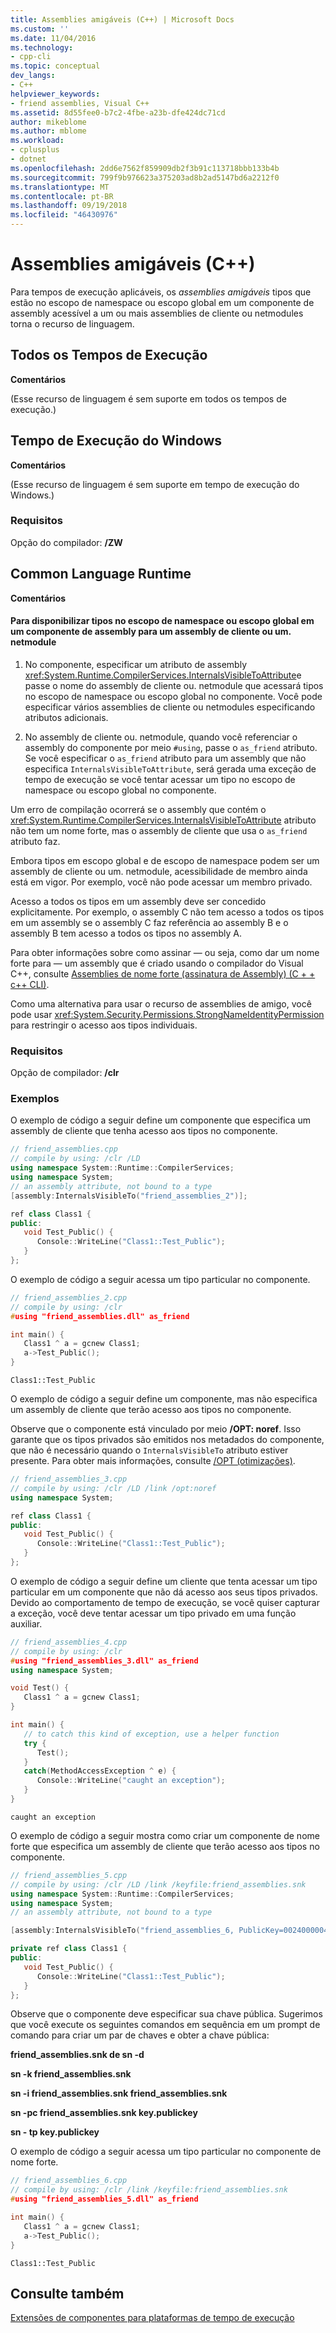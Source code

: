 ```yaml
---
title: Assemblies amigáveis (C++) | Microsoft Docs
ms.custom: ''
ms.date: 11/04/2016
ms.technology:
- cpp-cli
ms.topic: conceptual
dev_langs:
- C++
helpviewer_keywords:
- friend assemblies, Visual C++
ms.assetid: 8d55fee0-b7c2-4fbe-a23b-dfe424dc71cd
author: mikeblome
ms.author: mblome
ms.workload:
- cplusplus
- dotnet
ms.openlocfilehash: 2dd6e7562f859909db2f3b91c113718bbb133b4b
ms.sourcegitcommit: 799f9b976623a375203ad8b2ad5147bd6a2212f0
ms.translationtype: MT
ms.contentlocale: pt-BR
ms.lasthandoff: 09/19/2018
ms.locfileid: "46430976"
---
```

# <a name="friend-assemblies-c"></a>Assemblies amigáveis (C++)

Para tempos de execução aplicáveis, os *assemblies amigáveis* tipos que estão no escopo de namespace ou escopo global em um componente de assembly acessível a um ou mais assemblies de cliente ou netmodules torna o recurso de linguagem.

## <a name="all-runtimes"></a>Todos os Tempos de Execução

**Comentários**

(Esse recurso de linguagem é sem suporte em todos os tempos de execução.)

## <a name="windows-runtime"></a>Tempo de Execução do Windows

**Comentários**

(Esse recurso de linguagem é sem suporte em tempo de execução do Windows.)

### <a name="requirements"></a>Requisitos

Opção do compilador: **/ZW**

## <a name="common-language-runtime"></a>Common Language Runtime

**Comentários**

#### <a name="to-make-types-at-namespace-scope-or-global-scope-in-an-assembly-component-accessible-to-a-client-assembly-or-netmodule"></a>Para disponibilizar tipos no escopo de namespace ou escopo global em um componente de assembly para um assembly de cliente ou um. netmodule

1. No componente, especificar um atributo de assembly <xref:System.Runtime.CompilerServices.InternalsVisibleToAttribute>e passe o nome do assembly de cliente ou. netmodule que acessará tipos no escopo de namespace ou escopo global no componente.  Você pode especificar vários assemblies de cliente ou netmodules especificando atributos adicionais.

1. No assembly de cliente ou. netmodule, quando você referenciar o assembly do componente por meio `#using`, passe o `as_friend` atributo.  Se você especificar o `as_friend` atributo para um assembly que não especifica `InternalsVisibleToAttribute`, será gerada uma exceção de tempo de execução se você tentar acessar um tipo no escopo de namespace ou escopo global no componente.

Um erro de compilação ocorrerá se o assembly que contém o <xref:System.Runtime.CompilerServices.InternalsVisibleToAttribute> atributo não tem um nome forte, mas o assembly de cliente que usa o `as_friend` atributo faz.

Embora tipos em escopo global e de escopo de namespace podem ser um assembly de cliente ou um. netmodule, acessibilidade de membro ainda está em vigor.  Por exemplo, você não pode acessar um membro privado.

Acesso a todos os tipos em um assembly deve ser concedido explicitamente.  Por exemplo, o assembly C não tem acesso a todos os tipos em um assembly se o assembly C faz referência ao assembly B e o assembly B tem acesso a todos os tipos no assembly A.

Para obter informações sobre como assinar — ou seja, como dar um nome forte para — um assembly que é criado usando o compilador do Visual C++, consulte [Assemblies de nome forte (assinatura de Assembly) (C + + c++ CLI)](../dotnet/strong-name-assemblies-assembly-signing-cpp-cli.md).

Como uma alternativa para usar o recurso de assemblies de amigo, você pode usar <xref:System.Security.Permissions.StrongNameIdentityPermission> para restringir o acesso aos tipos individuais.

### <a name="requirements"></a>Requisitos

Opção de compilador: **/clr**

### <a name="examples"></a>Exemplos

O exemplo de código a seguir define um componente que especifica um assembly de cliente que tenha acesso aos tipos no componente.

```cpp
// friend_assemblies.cpp
// compile by using: /clr /LD
using namespace System::Runtime::CompilerServices;
using namespace System;
// an assembly attribute, not bound to a type
[assembly:InternalsVisibleTo("friend_assemblies_2")];

ref class Class1 {
public:
   void Test_Public() {
      Console::WriteLine("Class1::Test_Public");
   }
};
```

O exemplo de código a seguir acessa um tipo particular no componente.

```cpp
// friend_assemblies_2.cpp
// compile by using: /clr
#using "friend_assemblies.dll" as_friend

int main() {
   Class1 ^ a = gcnew Class1;
   a->Test_Public();
}
```

```Output
Class1::Test_Public
```

O exemplo de código a seguir define um componente, mas não especifica um assembly de cliente que terão acesso aos tipos no componente.

Observe que o componente está vinculado por meio **/OPT: noref**. Isso garante que os tipos privados são emitidos nos metadados do componente, que não é necessário quando o `InternalsVisibleTo` atributo estiver presente. Para obter mais informações, consulte [/OPT (otimizações)](../build/reference/opt-optimizations.md).

```cpp
// friend_assemblies_3.cpp
// compile by using: /clr /LD /link /opt:noref
using namespace System;

ref class Class1 {
public:
   void Test_Public() {
      Console::WriteLine("Class1::Test_Public");
   }
};
```

O exemplo de código a seguir define um cliente que tenta acessar um tipo particular em um componente que não dá acesso aos seus tipos privados. Devido ao comportamento de tempo de execução, se você quiser capturar a exceção, você deve tentar acessar um tipo privado em uma função auxiliar.

```cpp
// friend_assemblies_4.cpp
// compile by using: /clr
#using "friend_assemblies_3.dll" as_friend
using namespace System;

void Test() {
   Class1 ^ a = gcnew Class1;
}

int main() {
   // to catch this kind of exception, use a helper function
   try {
      Test();
   }
   catch(MethodAccessException ^ e) {
      Console::WriteLine("caught an exception");
   }
}
```

```Output
caught an exception
```

O exemplo de código a seguir mostra como criar um componente de nome forte que especifica um assembly de cliente que terão acesso aos tipos no componente.

```cpp
// friend_assemblies_5.cpp
// compile by using: /clr /LD /link /keyfile:friend_assemblies.snk
using namespace System::Runtime::CompilerServices;
using namespace System;
// an assembly attribute, not bound to a type

[assembly:InternalsVisibleTo("friend_assemblies_6, PublicKey=00240000048000009400000006020000002400005253413100040000010001000bf45d77fd991f3bff0ef51af48a12d35699e04616f27ba561195a69ebd3449c345389dc9603d65be8cd1987bc7ea48bdda35ac7d57d3d82c666b7fc1a5b79836d139ef0ac8c4e715434211660f481612771a9f7059b9b742c3d8af00e01716ed4b872e6f1be0e94863eb5745224f0deaba5b137624d7049b6f2d87fba639fc5")];

private ref class Class1 {
public:
   void Test_Public() {
      Console::WriteLine("Class1::Test_Public");
   }
};
```

Observe que o componente deve especificar sua chave pública. Sugerimos que você execute os seguintes comandos em sequência em um prompt de comando para criar um par de chaves e obter a chave pública:

**friend_assemblies.snk de sn -d**

**sn -k friend_assemblies.snk**

**sn -i friend_assemblies.snk friend_assemblies.snk**

**sn -pc friend_assemblies.snk key.publickey**

**sn - tp key.publickey**

O exemplo de código a seguir acessa um tipo particular no componente de nome forte.

```cpp
// friend_assemblies_6.cpp
// compile by using: /clr /link /keyfile:friend_assemblies.snk
#using "friend_assemblies_5.dll" as_friend

int main() {
   Class1 ^ a = gcnew Class1;
   a->Test_Public();
}
```

```Output
Class1::Test_Public
```

## <a name="see-also"></a>Consulte também

[Extensões de componentes para plataformas de tempo de execução](../windows/component-extensions-for-runtime-platforms.md)